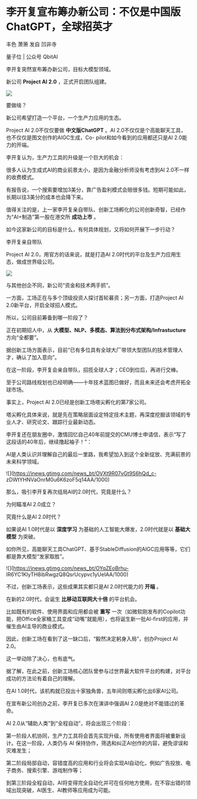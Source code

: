 # 李开复宣布筹办新公司：不仅是中国版ChatGPT，全球招英才

丰色 萧箫 发自 凹非寺

量子位 | 公众号 QbitAI

李开复突然宣布筹办新公司，目标大模型领域。

新公司 **Project AI 2.0** ，正式开启团队组建。

![](https://inews.gtimg.com/news_bt/OWxfCaYfS4vqrIyiANXRXPddLtZnZGMs55d5dUlTBzW1IAA/1000)

要做啥？

新公司希望打造一个平台，一个生产力应用的生态。

Project AI 2.0不仅仅要做 **中文版ChatGPT** 。AI 2.0不仅仅是个高能聊天工具，也不仅仅是图文创作的AIGC生成，Co-
pilot和如今看到的应用都还只是AI 2.0能力的开端。

李开复认为，生产力工具的升级是一个巨大的机会：

很多人认为生成式AI的商业前景太小，是因为金融分析师没有考虑到AI 2.0不一样的收费模式。

有报告说，一个搜索要增加3美分，靠广告盈利模式会赔很多钱。短期可能如此，长期以往3美分的成本也会降下来。

值得关注的是，上一家李开复亲自带队、创新工场孵化的公司创新奇智，已经作为“AI+制造”第一股在港交所 **成功上市** 。

如今这家新公司的目标是什么，有何具体规划，又将如何开展下一步行动？

李开复亲自带队

Project AI 2.0，用官方的话来说，就是打造AI 2.0时代的平台及生产力应用生态，做成世界级公司。

![](https://inews.gtimg.com/news_bt/OHHg6QaWQroNcK7U-djJDSQ6wHZZZo-8izt-0viUZaWYkAA/1000)

与其他创企不同，新公司“资金和技术两手抓”。

一方面，工场正在与多个顶级投资人探讨首轮募资；另一方面，打造Project AI 2.0新平台，开启全球招人模式。

所以，公司目前筹备到哪一阶段了？

正在初期招人中，从 **大模型、NLP、多模态、算法到分布式架构/Infrastucture** 方向“全都要”。

据创新工场方面表示，目前“已有多位具有全球大厂带领大型团队的技术管理人才，确认了加入意向”。

在这一阶段，李开复会亲自带队，招揽全球人才；CEO到位后，再进行交棒。

至于公司路线规划也已经明确——十年技术蓝图已做好，而且未来还会考虑开拓全球市场。

事实上，Project AI 2.0已经是创新工场塔尖孵化的第7家公司。

塔尖孵化具体来说，就是先在策略层面设定特定技术主题，再深度挖掘该领域的专业人才、研究论文、跟踪行业最新动态。

李开复还在朋友圈中，激情回忆自己40年前提交的CMU博士申请信，表示“写了这段话的40年后，继续撸起袖子！”：

AI是人类认识并理解自己的最后一里路，我希望加入到这个全新绽放、充满前景的未来科学领域。

![](https://inews.gtimg.com/news_bt/OVXt9R07vGt9S6hQd_c-
zDWtYHNVaOnrM0u6K6zoF5q14AA/1000)

那么，吸引李开复再次组局AI的2.0时代，究竟是什么？

为何瞄准AI 2.0成立？

究竟什么是AI 2.0时代？

如果说AI 1.0时代是以 **深度学习** 为基础的人工智能大爆发，2.0时代就是以 **基础大模型** 为突破。

如你所见，高能聊天工具ChatGPT、基于StableDiffusion的AIGC应用等等，它们都是靠大模型“发家取胜”。

![](https://inews.gtimg.com/news_bt/OYqZEoBrhu-
IR6YC1KlyTH8ibRwgzQ8QsrUcypvc1yUeIAA/1000)

不过，创新工场表示，这些成果其实都只是AI 2.0时代能力的 **开端** 。

在新的2.0时代，会诞生 **比移动互联网大十倍** 的平台机会。

比如既有的软件、使用界面和应用都会被 **重写**
一次（如微软刚发布的Copilot功能，把Office全家桶工具变成“动嘴”就能用），也将诞生新一批AI-first的应用，并催生由AI主导的商业模式。

因此，创新工场在看到了这一缺口后，“毅然决定躬身入局”，创办Project AI 2.0。

这一举动除了决心，也有底气。

据了解，在此之前，创新工场核心团队曾参与过世界最大软件平台的构建，对平台成功的方法论有着自己的理解。

在AI 1.0时代，该机构就已投出十家独角兽，五年间则塔尖孵化出6家AI公司。

在宣布新公司创办之前，李开复已多次在演讲中强调AI 2.0是绝对不能错过的革命。

AI 2.0从“辅助人类”到“全程自动”，将会出现三个阶段：

第一阶段人机协同，生产力工具将会首先实现升级，所有使用者界面将被重新设计。在这一阶段，人类仍与 AI
保持协作，筛选和纠正AI创作的内容，避免谬误和灾难发生；

第二阶段局部自动，容错度高的应用和行业将会实现AI自动化，例如广告投放、电子商务、搜索引擎、游戏制作等；

到第三阶段全程自动，AI将变得完全自动化并可在任何地方使用，在不容出错的领域出现突破，AI医生、AI教师等应用成为可能。


